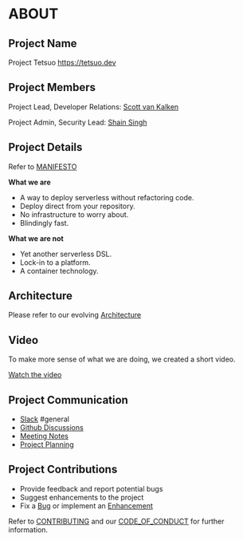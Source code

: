 # ABOUT

## Project Name

Project Tetsuo <https://tetsuo.dev>

## Project Members

Project Lead, Developer Relations: [Scott van Kalken](https://github.com/codecowboydotio)

Project Admin, Security Lead: [Shain Singh](https://github.com/shsingh)

## Project Details

Refer to [MANIFESTO](manifesto.md)

**What we are**
- A way to deploy serverless without refactoring code.
- Deploy direct from your repository.
- No infrastructure to worry about.
- Blindingly fast.

**What we are not**
- Yet another serverless DSL.
- Lock-in to a platform.
- A container technology.

## Architecture

Please refer to our evolving [Architecture](architecture.md)

## Video

To make more sense of what we are doing, we created a short video.

[Watch the video](https://youtu.be/05Csw7488TE)


## Project Communication

- [Slack](https://join.slack.com/t/project-tetsuo/shared_invite/zt-1qjawx33o-dtwPtoSlFzAqZcpeHReaBA) #general
- [Github Discussions](https://github.com/tetsuo-dev/tetsuo.dev-code/discussions)
- [Meeting Notes](https://github.com/tetsuo-dev/tetsuo.dev-code/issues?q=label%3Ameeting+)
- [Project Planning](https://github.com/orgs/tetsuo-dev/projects/1)

## Project Contributions

- Provide feedback and report potential bugs
- Suggest enhancements to the project
- Fix a [Bug](https://github.com/tetsuo-dev/tetsuo.dev-code/issues?q=is%3Aopen+is%3Aissue+label%3Abug) or implement an
[Enhancement](https://github.com/tetsuo-dev/tetsuo.dev-code/issues?q=is%3Aopen+is%3Aissue+label%3Aenhancement)

Refer to [CONTRIBUTING](contributing.md) and our [CODE_OF_CONDUCT](code_of_conduct.md) for further information.
